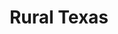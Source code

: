 ---
layout: project_print

title: Rural Texas
videourl: "https://player.vimeo.com/video/774970501"
description: A 12-month wall calendar featuring scenes of rural Texas.
course: Digital Imaging I
semester: Fall 2020
focus: Wall calendar

overview: |
    <p class="lead">This was the final project for my Photoshop class. Each photo in the calendar was edited for appearance. The calendar was layed out in InDesign.</p> <p class="lead">Key elements of this project are the seasonal color palette, the moon phase icons, and the small filler images. </p>

images: 
    - ../assets/images/portfolio/rural_texas/001.jpg
    - ../assets/images/portfolio/rural_texas/002.jpg
    - ../assets/images/portfolio/rural_texas/003.jpg
    - ../assets/images/portfolio/rural_texas/004.jpg
    - ../assets/images/portfolio/rural_texas/005.jpg
    - ../assets/images/portfolio/rural_texas/006.jpg
    - ../assets/images/portfolio/rural_texas/007.jpg
    - ../assets/images/portfolio/rural_texas/008.jpg
    - ../assets/images/portfolio/rural_texas/009.jpg
    - ../assets/images/portfolio/rural_texas/010.jpg
    - ../assets/images/portfolio/rural_texas/011.jpg
    - ../assets/images/portfolio/rural_texas/012.jpg
    - ../assets/images/portfolio/rural_texas/013.jpg

challenge: |
    <p>I wanted my calendar to be nature-centric without too many references to societal constructs (other than the months and weeks themselves). I chose to mark changing of the seasons (solstices and equinoxes) and moon phases (new moon and full moon) but not any holidays. I drew inspiration from the French Republican Calendar which attempted to remove influences of the monarchy and Catholic Church from the calendar during the French Revolution. </p>

solution: |
    <p>I used a cell style to differentiate cells in the month header,
        from days in different seasons, from the "blank" days at the beginning and end of the month.
        I placed raw images into frames to get a feel for how they would fit on the page. Once I was happy that the images worked, I edited each one with Photoshop.
        I applied appropriate image effects, including color balance, brightness contrast, or hue/saturation, to each image.
        I tried to apply effects that would accentuate the featured agricultural product.
        Then, within InDesign, I placed the PSD file in the original frame. </p>

    <p>I used the Farmhand typeface family for wording in order to keep with the rural theme of the calendar. For the days of the month, I used SimSun-ExtB. For months that did not extend all the way to the bottom of the page, I inserted a small photo to fill some of the negative space. I deliberately deviated from the 8.5 x 13" page size for the cover after looking at some calendars available for sale. I went with the half-size page, as would be found in a folding wall calendar. This allowed me to place a single landscape-oriented photo in the center of the cover page. In a more developed project, I would likely add some subdued vector art to the black and brown margins. </p>

---